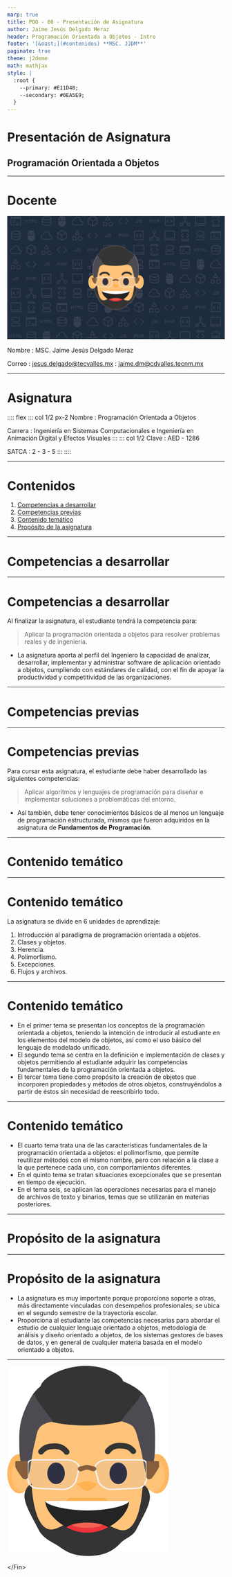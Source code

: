```yaml
---
marp: true
title: POO - 00 - Presentación de Asignatura
author: Jaime Jesús Delgado Meraz
header: Programación Orientada a Objetos - Intro
footer: '[&oast;](#contenidos) **MSC. JJDM**'
paginate: true
theme: j2deme
math: mathjax
style: |
  :root {
    --primary: #E11D48;
    --secondary: #0EA5E9;
  }
---
```

<!-- _paginate: false -->
# Presentación de Asignatura

## Programación Orientada a Objetos

---

# Docente

![bg right:40%](../src/assets/banner.png)

Nombre
: MSC. Jaime Jesús Delgado Meraz

Correo
: <jesus.delgado@tecvalles.mx>
: <jaime.dm@cdvalles.tecnm.mx>

---

# Asignatura

:::: flex
::: col 1/2 px-2
Nombre
: Programación Orientada a Objetos

Carrera
: Ingeniería en Sistemas Computacionales e Ingeniería en Animación Digital y Efectos Visuales
:::
::: col 1/2
Clave
: AED - 1286

SATCA
: 2 - 3 - 5
:::
::::

---
<!-- _class: toc -->
# Contenidos

1. [Competencias a desarrollar](#competencias-a-desarrollar)
2. [Competencias previas](#competencias-previas)
3. [Contenido temático](#contenido-temático)
4. [Propósito de la asignatura](#propósito-de-la-asignatura)

---
<!-- _class: lead -->
# Competencias a desarrollar

---

# Competencias a desarrollar

Al finalizar la asignatura, el estudiante tendrá la competencia para:

> Aplicar la programación orientada a objetos para resolver problemas reales y de ingeniería.

- La asignatura aporta al perfil del Ingeniero la capacidad de analizar, desarrollar, implementar y administrar software de aplicación orientado a objetos, cumpliendo con estándares de calidad, con el fin de apoyar la productividad y competitividad de las organizaciones.

---
<!-- _class: lead -->
# Competencias previas

---

# Competencias previas

Para cursar esta asignatura, el estudiante debe haber desarrollado las siguientes competencias:

> Aplicar algoritmos y lenguajes de programación para diseñar e implementar soluciones a problemáticas del entorno.

- Así también, debe tener conocimientos básicos de al menos un lenguaje de programación estructurada, mismos que fueron adquiridos en la asignatura de **Fundamentos de Programación**.

---
<!-- _class: lead -->
# Contenido temático

---

# Contenido temático

La asignatura se divide en 6 unidades de aprendizaje:

1. Introducción al paradigma de programación orientada a objetos.
2. Clases y objetos.
3. Herencia.
4. Polimorfismo.
5. Excepciones.
6. Flujos y archivos.

---

# Contenido temático

- En el primer tema se presentan los conceptos de la programación orientada a objetos, teniendo la intención de introducir al estudiante en los elementos del modelo de objetos, así como el uso básico del lenguaje de modelado unificado.
- El segundo tema se centra en la definición e implementación de clases y objetos permitiendo al estudiante adquirir las competencias fundamentales de la programación orientada a objetos.
- El tercer tema tiene como propósito la creación de objetos que incorporen propiedades y métodos de otros objetos, construyéndolos a partir de éstos sin necesidad de reescribirlo todo.

---

# Contenido temático

- El cuarto tema trata una de las características fundamentales de la programación orientada a objetos: el polimorfismo, que permite reutilizar métodos con el mismo nombre, pero con relación a la clase a la que pertenece cada uno, con comportamientos diferentes.
- En el quinto tema se tratan situaciones excepcionales que se presentan en tiempo de ejecución.
- En el tema seis, se aplican las operaciones necesarias para el manejo de archivos de texto y binarios, temas que se utilizarán en materias posteriores.

---
<!-- _class: lead -->
# Propósito de la asignatura

---

# Propósito de la asignatura

- La asignatura es muy importante porque proporciona soporte a otras, más directamente vinculadas con desempeños profesionales; se ubica en el segundo semestre de la trayectoria escolar.
- Proporciona al estudiante las competencias necesarias para abordar el estudio de cualquier lenguaje orientado a objetos, metodología de análisis y diseño orientado a objetos, de los sistemas gestores de bases de datos, y en general de cualquier materia basada en el modelo orientado a objetos.

---

<!-- _class: inverted -->
![bg right w:35%](../src/assets/avatar.png)

<div class="text-center text-middle font-bold font-coding text-8xl mt-10">
  &lt;/Fin&gt;
</div>
